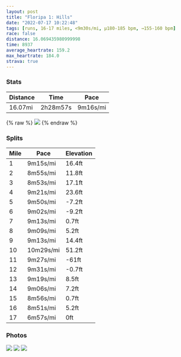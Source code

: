 ```yaml
---
layout: post
title: "Floripa 1: Hills"
date: "2022-07-17 10:22:48"
tags: [runs, 16-17 miles, <9m30s/mi, μ180-185 bpm, →155-160 bpm]
race: false
distance: 16.069435980999998
time: 8937
average_heartrate: 159.2
max_heartrate: 184.0
strava: true
---
```


### Stats

| Distance | Time | Pace |
|----------|------|------|
|16.07mi|2h28m57s|9m16s/mi|

{% raw %}
<img src='https://maps.googleapis.com/maps/api/staticmap?maptype=roadmap&path=enc:h`ofDda`gHmB@mBOoG[yDGGr@e@^IfADz@a@fDi@zBg@lDyCjOiOh`@YbAY^q@HaIw@oB_@Fa@lDwIvDiMX_@t@{C~AcFd@gANwAp@aCPiA?{@ZkAb@wCvA}GHyBYHSQCk@BKb@O`@oADc@LqC]o@Mc@BOb@c@L[LuADeBEi@bA}WFWXEVQzD@?wEJoCDSFmDV}FJ_@Dm@V{LLeAVmG?yCTmAEi@NmAQOg@Qe@i@e@]y@iBY{@y@iDAi@B}BuA_BkBu@oAq@yC]YOY_@Ui@[a@]YqAe@u@M{BR_@AsHk@{@?qCe@m@aAaB{@Ys@yAeBUG_@i@i@Qs@B_@K[iAi@yAAmATiACe@He@bAuBJaCT{@nDyGv@y@f@kAtAsB|BqCLiAGkB@gCTgAZy@t@_AAGoJmCcEyAkCk@wAo@EKC}AOu@Ay@JyEOeG@oDMeB@iCMaKIuBDkDMaEBm@Q}E@{CEeADq@IkDSs@LaCGoDBi@QwB{@uCWqA?HTTb@nA`@jBAT_K\MHF~@tApI^\BjAd@fHFvCBj@Nj@b@fKd@hHJ`@NHhDKHfAAbFJnGEj@LpDEb@RlEEhCNnDB~FP|EAfBm@rEgCpMQb@c@LCH_A`EAZhAmFb@S^kC|AyGv@_FCoDBk@Q{IDI^A~C|@vH`CdHdC@Po@`Aw@bCC~BJxACn@Mf@eCfD_AzAc@bA_AdA_C`EeAzCIxBK^c@h@U~@a@|CAj@p@~AFd@HNXPfAC^PtEtEfAz@h@|@dCTjDH`CNlBRlCMz@LlAb@^d@h@jAZP`BRnATvCbB`BzAR\Bb@WvBR`AzAzDbCtD^XB^m@pNMjAB|AOfAo@`SSjEM~@QzHWnABpD{@vUQ^cBEUFEfCm@TQZ_@DKjAS`FD~@ULk@tFs@tEy@hDEj@iBnIwBdI_@t@WHSCQZ?L`@XiAjEoBrGkEhJBFVLhBPv@d@bCD|BX^GRUtGqQbCcFvCiI~AuITeBfAcFnAwI`@mLN]pBDRMPmGFg@LUtA@ZDJLGrFKdBQNoDUeADCT@n@YrBHX~L~@fIZTIF[@uAIKsEGyAUc@@gD]iA?eCYgAFI~AOd@gMw@K@U\e@PETAbB[xBsAtGkBlKeDbLYlBY^eArCgAjDG`@TkA~AaGJ[l@w@@YhAgEbBuENu@HcAtDqSR}ADyAHc@LKZoIMbF&key=AIzaSyC1MId7bFpkLXNAaYhBSTb8jLyiSqzbDtM&size=800x800&markers=color:yellow|label:S|-27.44341,-48.50211&markers=color:green|label:F|-27.43749000000003,-48.50110000000004'>
{% endraw %}

### Splits

| Mile | Pace | Elevation |
|------|------|-----------|
|1|9m15s/mi|16.4ft|
|2|8m55s/mi|11.8ft|
|3|8m53s/mi|17.1ft|
|4|9m21s/mi|23.6ft|
|5|9m50s/mi|-7.2ft|
|6|9m02s/mi|-9.2ft|
|7|9m13s/mi|0.7ft|
|8|9m09s/mi|5.2ft|
|9|9m13s/mi|14.4ft|
|10|10m29s/mi|51.2ft|
|11|9m27s/mi|-61ft|
|12|9m31s/mi|-0.7ft|
|13|9m19s/mi|8.5ft|
|14|9m06s/mi|7.2ft|
|15|8m56s/mi|0.7ft|
|16|8m51s/mi|5.2ft|
|17|6m57s/mi|0ft|

### Photos
<img src='https://dgtzuqphqg23d.cloudfront.net/iEf9ixaVirRtVCIuOZlJNd5hXQ1INIjNGgS8mRlTcI0-576x768.jpg'>

<img src='https://dgtzuqphqg23d.cloudfront.net/mNpu2TCqBSgt2vKHzraMMx-A2RR3TjJ03nnL-8Uu-9w-576x768.jpg'>

<img src='https://dgtzuqphqg23d.cloudfront.net/r95FFVITAY-IXHUEtfMf25L4G-thb3B_0y4gM9ExwhQ-576x768.jpg'>
